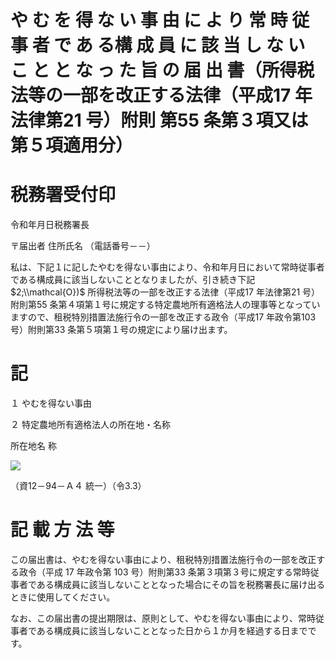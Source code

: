 # や む を 得 な い 事 由 に よ り 常 時 従 事 者 で あ る構 成 員 に 該 当 し な い こ と と な っ た 旨 の 届 出 書（所得税法等の一部を改正する法律（平成17 年法律第21 号）附則 第55 条第３項又は第５項適用分）

# 税務署受付印

令和年月日税務署長

〒届出者 住所氏名 （電話番号－－）

私は、下記１に記したやむを得ない事由により、令和年月日において常時従事者である構成員に該当しないこととなりましたが、引き続き下記 $2;\\mathcal{O})$ 所得税法等の一部を改正する法律（平成17 年法律第21 号）附則第55 条第４項第１号に規定する特定農地所有適格法人の理事等となっていますので、租税特別措置法施行令の一部を改正する政令（平成17 年政令第103 号）附則第33 条第５項第１号の規定により届け出ます。

# 記

１ やむを得ない事由

２ 特定農地所有適格法人の所在地・名称

所在地名 称

![](https://www.nta.go.jp/tmp/77380437-2988-45ea-83e6-0215070904c2/images/c0f90a382dc6e132b4d1a08e6a1df30d54891cbe7f8ca135a8955ad8e0ebb90e.jpg)

（資12－94－Ａ４ 統一）（令3.3）

# 記 載 方 法 等

この届出書は、やむを得ない事由により、租税特別措置法施行令の一部を改正する政令（平成 17 年政令第 103 号）附則第33 条第３項第３号に規定する常時従事者である構成員に該当しないこととなった場合にその旨を税務署長に届け出るときに使用してください。

なお、この届出書の提出期限は、原則として、やむを得ない事由により、常時従事者である構成員に該当しないこととなった日から１か月を経過する日までです。